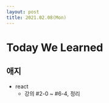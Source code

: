 ```yaml
---
layout: post
title: 2021.02.08(Mon)
---
```


# Today We Learned

## 애지

- react 
    - 강의 #2-0 ~ #6-4, 정리

